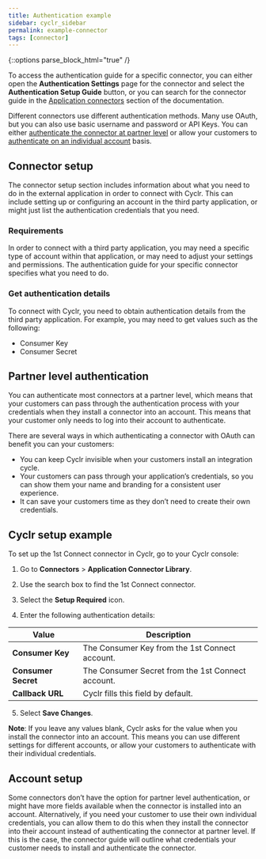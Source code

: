 ```yaml
---
title: Authentication example
sidebar: cyclr_sidebar
permalink: example-connector
tags: [connector]
---
```

{::options parse_block_html="true" /}
<section class="card">

To access the authentication guide for a specific connector, you can either open the **Authentication Settings** page for the connector and select the **Authentication Setup Guide** button, or you can search for the connector guide in the [Application connectors](connector-guides) section of the documentation.

Different connectors use different authentication methods. Many use OAuth, but you can also use basic username and password or API Keys. You can either [authenticate the connector at partner level](#partner-level-authentication) or allow your customers to [authenticate on an individual account](#account-setup) basis.

</section>
<section class="card">

## Connector setup

The connector setup section includes information about what you need to do in the external application in order to connect with Cyclr. This can include setting up or configuring an account in the third party application, or might just list the authentication credentials that you need.

### **Requirements**

In order to connect with a third party application, you may need a specific type of account within that application, or may need to adjust your settings and permissions. The authentication guide for your specific connector specifies what you need to do.


### **Get authentication details**

To connect with Cyclr, you need to obtain authentication details from the third party application. For example, you may need to get values such as the following:

* Consumer Key
* Consumer Secret

</section>
<section class="card">

## Partner level authentication

You can authenticate most connectors at a partner level, which means that your customers can pass through the authentication process with your credentials when they install a connector into an account. This means that your customer only needs to log into their account to authenticate.

There are several ways in which authenticating a connector with OAuth can benefit you can your customers:

* You can keep Cyclr invisible when your customers install an integration cycle.
* Your customers can pass through your application’s credentials, so you can show them your name and branding for a consistent user experience.
* It can save your customers time as they don’t need to create their own credentials.

## Cyclr setup example

To set up the 1st Connect connector in Cyclr, go to your Cyclr console:

1. Go to **Connectors** > **Application Connector Library**.

2. Use the search box to find the 1st Connect connector.

3. Select the **Setup Required** icon.

4. Enter the following authentication details:

| **Value** | **Description** |
|---|---|
| **Consumer Key** | The Consumer Key from the 1st Connect account. |
| **Consumer Secret** | The Consumer Secret from the 1st Connect account. |
| **Callback URL** | Cyclr fills this field by default. |

5. Select **Save Changes**.

**Note**: If you leave any values blank, Cyclr asks for the value when you install the connector into an account. This means you can use different settings for different accounts, or allow your customers to authenticate with their individual credentials.

## Account setup

Some connectors don’t have the option for partner level authentication, or might have more fields available when the connector is installed into an account. Alternatively, if you need your customer to use their own individual credentials, you can allow them to do this when they install the connector into their account instead of authenticating the connector at partner level. If this is the case, the connector guide will outline what credentials your customer needs to install and authenticate the connector.

</section>